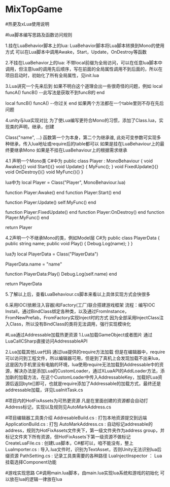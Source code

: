 # MixTopGame

#热更及xLua使用说明

#lua脚本编写思路及函数访问规则

1.挂在LuaBehavior脚本上的lua:
LuaBehavior脚本将Lua脚本转换到Mono的使用方式
可以在Lua脚本中调用Awake，Start，Update，OnDestroy等函数

2.不挂在LuaBehavior上的lua:
不带local前缀为全局访问，可以在任意lua脚本中调用，但注意lua的调用先后顺序，写在前面的全局属性调用不到后面的，所以在项目启动时，初始化了所有全局属性，见init.lua

3.Lua讲究一个先来后到
如果不明白这个道理会出一些很奇怪的问题，例如
local funcA() 
    funcB() --此写法是获取不到funcB的
end

local funcB() 
    funcA()  --你过关
end
如果两个方法都在一个table里则不存在先后问题

4.unity与lua实现对比
为了使Lua编写更符合Mono的习惯，添加了Class.lua，实现类的声明，继承，创建

Class("name", ...)
函数第一个为本身，第二个为继承谁, 此处可变参数可实现多种继承，传入lua地址或require后的table都可以
如果是挂在LuaBehaviour上的最终要继承Mono
如果是不挂在LuaBehaviour上的根据需求继承

4.1 声明一个Mono类
C#中为
public class Player : MonoBehaviour
{
    void Awake(){}
    void Start(){}
    void Update()
    {
        MyFunc();
    }
    void FixedUpdate(){}
    void OnDestroy(){}
    void MyFunc(){}
}

lua中为
local Player = Class("Player", MonoBehaviour.lua)

function Player:Awake() end
function Player:Start() end

function Player:Update()
    self:MyFunc()
end

function Player:FixedUpdate() end
function Player:OnDestroy() end
function Player:MyFunc() end

return Player

4.2声明一个不继承Mono的类，例如Model层
C#为
public class PlayerData
{
    public string name;
    public void Play()
    {
        Debug.Log(name);
    }
}

lua为
local PlayerData = Class("PlayerData")

PlayerData.name = "name"

function PlayerData:Play()
    Debug.Log(self.name)
end

return PlayerData

5.了解以上后，查看LuaBehaviour.cs脚本来看以上具体实现方式会快很多

6.采用IOC(依赖注入容器)和Factory(工厂)联合搭建游戏框架
流程：编写IOC Install，通过BindClass绑定各种类，以及通过FromInstance，FromNewPrefab，FromFactory实现Inject时的方式
因为全部采用InjectClass注入Class，所以没有BindClass的类将无法调用，强行实现模块化


#Lua通过Addressable加载热更资源
1.Lua加载GameObject或者图片
通过LuaCallCSharp直接访问AddressableAPI

2.Lua加载其他Lua代码
通过lua提供的require方法加载
但是在编辑器中，require可以访问到工程文件，所以编辑器可用，但是到了真机上会发现加载不出来lua，这是因为手机里没有电脑的环境，lua使用require无法加载到Addressable中的资源，解决办法是添加Lua的CustomLoader，通过XLuaAPI的AddLoader方法，添加新的加载方法，在这个CustomLoader中传入AddressableKey，加载好Lua资源后返回byte[]即可，也就是require添加了Addressable的加载方式，最终还是addressable加载，详见LuaInitTask.cs


#项目内的HotFixAssets为可热更资源
凡是在里面创建的资源都会自动打Address标记，实现以及规则见AutoMarkAddress.cs

#项目编辑器工具类介绍
AddresableBuild.cs : 打包本地资源提交到远端
ApplicationBuild.cs : 打包
AutoMarkAddress.cs : 自动标记addresable的address，规则为HotFixAssets文件夹下，第一级文件夹作为address group，并标记文件夹下所有资源，但HotFixAssets下第一级资源不做标记
CreateLuaFile.cs : 创建Lua脚本，C#都可以，咱不能没有，整上
LuaImporter.cs : 导入.lua文件时，识别为TextAsset，否则Unity无法识别lua后缀资源
PathSetting.cs : 记录工具类需要的各种路径
LuaInjectInspector ： Lua挂载选择Component功能

#游戏实现思路
C#调用main.lua脚本，由main.lua实现lua系统和游戏的初始化
可以放在lua的逻辑一律放在lua
